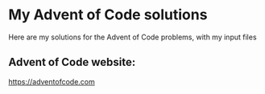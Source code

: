 # My Advent of Code solutions

Here are my solutions for the Advent of Code problems, with my input files

## Advent of Code website:
https://adventofcode.com
